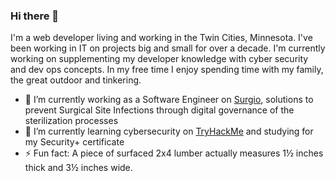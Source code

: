 ### Hi there 👋

I'm a web developer living and working in the Twin Cities, Minnesota. I've been working in IT on projects big and small for over a decade. I'm currently working on supplementing my developer knowledge with cyber security and dev ops concepts. In my free time I enjoy spending time with my family, the great outdoor and tinkering.

- 🔭 I’m currently working as a Software Engineer on [Surgio](https://github.com/surgiollc), solutions to prevent Surgical Site Infections through digital governance of the sterilization processes
- 🌱 I’m currently learning cybersecurity on [TryHackMe](https://tryhackme.com/p/arippberger336) and studying for my Security+ certificate
- ⚡ Fun fact: A piece of surfaced 2x4 lumber actually measures 1½ inches thick and 3½ inches wide.
